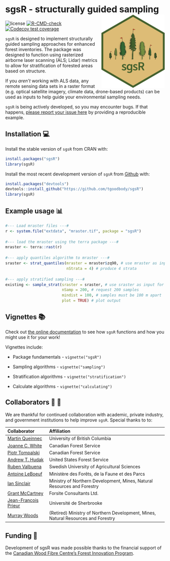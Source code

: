 
<!-- README.md is generated from README.Rmd. Please edit that file -->

# sgsR - structurally guided sampling <img src="man/figures/logo.png" align="right" width="200" />

<!-- badges: start -->

![license](https://img.shields.io/badge/Licence-GPL--3-blue.svg)
[![R-CMD-check](https://github.com/tgoodbody/sgsR/workflows/R-CMD-check/badge.svg)](https://github.com/tgoodbody/sgsR/actions)
[![Codecov test
coverage](https://codecov.io/gh/tgoodbody/sgsR/branch/main/graph/badge.svg)](https://app.codecov.io/gh/tgoodbody/sgsR?branch=main)
<!-- badges: end -->

`sgsR` is designed to implement structurally guided sampling approaches
for enhanced forest inventories. The package was designed to function
using rasterized airborne laser scanning (ALS; Lidar) metrics to allow
for stratification of forested areas based on structure.

If you *aren’t* working with ALS data, any remote sensing data sets in a
raster format (e.g. optical satellite imagery, climate data, drone-based
products) can be used as inputs to help guide your environmental
sampling needs.

`sgsR` is being actively developed, so you may encounter bugs. If that
happens, [please report your issue
here](https://github.com/tgoodbody/sgsR/issues) by providing a
reproducible example.

## Installation :computer:

Install the stable version of `sgsR` from CRAN with:

``` r
install.packages("sgsR")
library(sgsR)
```

Install the most recent development version of `sgsR` from
[Github](https://github.com/tgoodbody/sgsR) with:

``` r
install.packages("devtools")
devtools::install_github("https://github.com/tgoodbody/sgsR")
library(sgsR)
```

## Example usage :bar_chart:

``` r
#--- Load mraster files ---#
r <- system.file("extdata", "mraster.tif", package = "sgsR")

#--- load the mraster using the terra package ---#
mraster <- terra::rast(r)

#--- apply quantiles algorithm to mraster ---#
sraster <- strat_quantiles(mraster = mraster$zq90, # use mraster as input for stratification
                           nStrata = 4) # produce 4 strata
                        
#--- apply stratified sampling ---#
existing <- sample_strat(sraster = sraster, # use sraster as input for sampling
                         nSamp = 200, # request 200 samples
                         mindist = 100, # samples must be 100 m apart
                         plot = TRUE) # plot output
```

## Vignettes :books:

Check out [the online
documentation](https://tgoodbody.github.io/sgsR/index.html) to see how
`sgsR` functions and how you might use it for your work!

Vignettes include:

-   Package fundamentals - `vignette("sgsR")`

-   Sampling algorithms - `vignette("sampling")`

-   Stratification algorithms - `vignette("stratification")`

-   Calculate algorithms - `vignette("calculating")`

## Collaborators :woman: :man:

We are thankful for continued collaboration with academic, private
industry, and government institutions to help improve `sgsR`. Special
thanks to to:

| Collaborator                                                                                                   | Affiliation                                                                       |
|:---------------------------------------------------------------------------------------------------------------|:----------------------------------------------------------------------------------|
| [Martin Queinnec](https://www.researchgate.net/profile/Martin-Queinnec/)                                       | University of British Columbia                                                    |
| [Joanne C. White](https://scholar.google.ca/citations?user=bqjk4skAAAAJ&hl=en/)                                | Canadian Forest Service                                                           |
| [Piotr Tompalski](https://scholar.google.ca/citations?user=RtYdz0cAAAAJ&hl=en/)                                | Canadian Forest Service                                                           |
| [Andrew T. Hudak](https://www.fs.usda.gov/rmrs/people/ahudak/)                                                 | United States Forest Service                                                      |
| [Ruben Valbuena](https://scholar.google.com/citations?user=Nx336TQAAAAJ&hl=en/)                                | Swedish University of Agricultural Sciences                                       |
| [Antoine LeBoeuf](https://scholar.google.com/citations?user=wGsKOK8AAAAJ&hl=en/)                               | Ministère des Forêts, de la Faune et des Parcs                                    |
| [Ian Sinclair](https://ca.linkedin.com/in/ian-sinclair-984929a4/)                                              | Ministry of Northern Development, Mines, Natural Resources and Forestry           |
| [Grant McCartney](https://www.signalhire.com/profiles/grant-mccartney%27s-email/99719223/)                     | Forsite Consultants Ltd.                                                          |
| [Jean-Francois Prieur](https://www.researchgate.net/scientific-contributions/Jean-Francois-Prieur-2142960944/) | Université de Sherbrooke                                                          |
| [Murray Woods](https://www.researchgate.net/profile/Murray-Woods/)                                             | (Retired) Ministry of Northern Development, Mines, Natural Resources and Forestry |

## Funding :raised_hands:

Development of sgsR was made possible thanks to the financial support of
the [Canadian Wood Fibre Centre’s Forest Innovation
Program](https://www.nrcan.gc.ca/science-and-data/funding-partnerships/funding-opportunities/forest-sector-funding-programs/forest-innovation-program/13137/).
